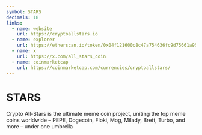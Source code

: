 ```yaml
---
symbol: STARS
decimals: 18
links:
  - name: website
    url: https://cryptoallstars.io
  - name: explorer
    url: https://etherscan.io/token/0x04f121600c8c47a754636fc9d75661a9525e05d5
  - name: x
    url: https://x.com/all_stars_coin
  - name: coinmarketcap
    url: https://coinmarketcap.com/currencies/cryptoallstars/
---
```


# STARS

Crypto All-Stars is the ultimate meme coin project, uniting the top meme coins worldwide – PEPE, Dogecoin, Floki, Mog, Milady, Brett, Turbo, and more – under one umbrella
